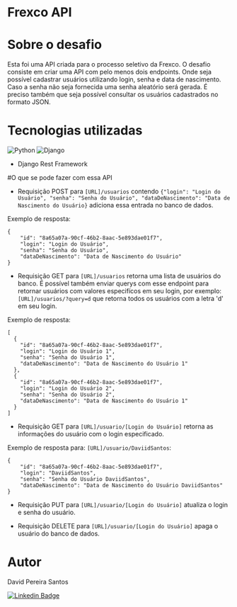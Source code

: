 # Frexco API
# Sobre o desafio

Esta foi uma API criada para o processo seletivo da Frexco. O desafio consiste em criar uma API com pelo menos dois endpoints. Onde seja possível cadastrar usuários utilizando
login, senha e data de nascimento. Caso a senha não seja fornecida uma senha aleatório será gerada.
É preciso também que seja possível consultar os usuários cadastrados no formato JSON.

# Tecnologias utilizadas
![Python](https://img.shields.io/badge/Python-3776AB?style=for-the-badge&logo=python&logoColor=white) 
![Django](https://img.shields.io/badge/Django-092E20?style=for-the-badge&logo=django&logoColor=white)
- Django Rest Framework

#O que se pode fazer com essa API
- Requisição POST para `[URL]/usuarios` contendo `{"login": "Login do Usuário", "senha": "Senha do Usuário", "dataDeNascimento": "Data de Nascimento do Usuário}` adiciona essa entrada no banco de dados.

Exemplo de resposta:
```
{
    "id": "8a65a07a-90cf-46b2-8aac-5e893dae01f7",
    "login": "Login do Usuário",
    "senha": "Senha do Usuário",
    "dataDeNascimento": "Data de Nascimento do Usuário"
}
```

- Requisição GET para `[URL]/usuarios` retorna uma lista de usuários do banco. É possível também enviar querys com esse endpoint para retornar usuários com valores especifícos em seu login, por exemplo: `[URL]/usuarios/?query=d` que retorna todos os usuários com a letra 'd' em seu login.

Exemplo de resposta:
```
[
  {
    "id": "8a65a07a-90cf-46b2-8aac-5e893dae01f7",
    "login": "Login do Usuário 1",
    "senha": "Senha do Usuário 1",
    "dataDeNascimento": "Data de Nascimento do Usuário 1"
  },
  {
    "id": "8a65a07a-90cf-46b2-8aac-5e893dae01f7",
    "login": "Login do Usuário 2",
    "senha": "Senha do Usuário 2",
    "dataDeNascimento": "Data de Nascimento do Usuário 1"
  }
]
```

- Requisição GET para `[URL]/usuario/[Login do Usuário]` retorna as informações do usuário com o login especificado.

Exemplo de resposta para: `[URL]/usuario/DaviidSantos`:
```
{
    "id": "8a65a07a-90cf-46b2-8aac-5e893dae01f7",
    "login": "DaviidSantos",
    "senha": "Senha do Usuário DaviidSantos",
    "dataDeNascimento": "Data de Nascimento do Usuário DaviidSantos"
}
```
  
 - Requisição PUT para `[URL]/usuario/[Login do Usuário]` atualiza o login e senha do usuário.
 
 - Requisição DELETE para `[URL]/usuario/[Login do Usuário]` apaga o usuário do banco de dados.


# Autor

David Pereira Santos

 [![Linkedin Badge](https://img.shields.io/badge/LinkedIn-0077B5?style=for-the-badge&logo=linkedin&logoColor=white&link=https://www.linkedin.com/in/daavidpsantos/)](https://www.linkedin.com/in/daavidpsantos/)

